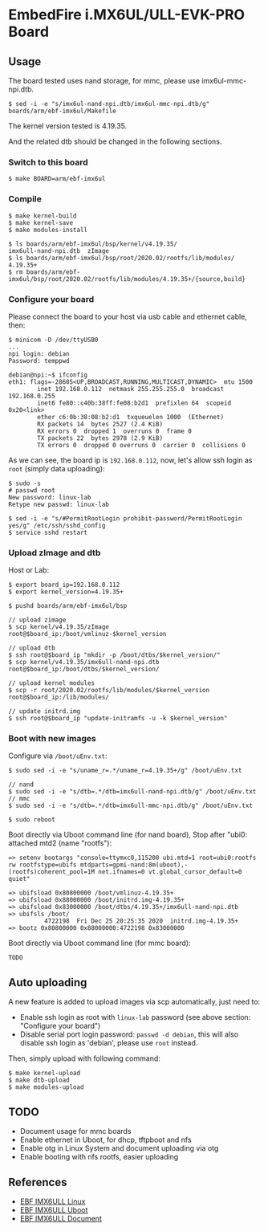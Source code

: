 
# EmbedFire i.MX6UL/ULL-EVK-PRO Board

## Usage

The board tested uses nand storage, for mmc, please use imx6ul-mmc-npi.dtb.

    $ sed -i -e "s/imx6ul-nand-npi.dtb/imx6ul-mmc-npi.dtb/g" boards/arm/ebf-imx6ul/Makefile

The kernel version tested is 4.19.35.

And the related dtb should be changed in the following sections.

### Switch to this board

    $ make BOARD=arm/ebf-imx6ul

### Compile

    $ make kernel-build
    $ make kernel-save
    $ make modules-install

    $ ls boards/arm/ebf-imx6ul/bsp/kernel/v4.19.35/
    imx6ull-nand-npi.dtb  zImage
    $ ls boards/arm/ebf-imx6ul/bsp/root/2020.02/rootfs/lib/modules/
    4.19.35+
    $ rm boards/arm/ebf-imx6ul/bsp/root/2020.02/rootfs/lib/modules/4.19.35+/{source,build}

### Configure your board

Please connect the board to your host via usb cable and ethernet cable, then:

    $ minicom -D /dev/ttyUSB0
    ...
    npi login: debian
    Password: temppwd

    debian@npi:~$ ifconfig
    eth1: flags=-28605<UP,BROADCAST,RUNNING,MULTICAST,DYNAMIC>  mtu 1500
            inet 192.168.0.112  netmask 255.255.255.0  broadcast 192.168.0.255
            inet6 fe80::c40b:38ff:fe08:b2d1  prefixlen 64  scopeid 0x20<link>
            ether c6:0b:38:08:b2:d1  txqueuelen 1000  (Ethernet)
            RX packets 14  bytes 2527 (2.4 KiB)
            RX errors 0  dropped 1  overruns 0  frame 0
            TX packets 22  bytes 2978 (2.9 KiB)
            TX errors 0  dropped 0 overruns 0  carrier 0  collisions 0

As we can see, the board ip is `192.168.0.112`, now, let's allow ssh login as `root` (simply data uploading):

    $ sudo -s
    # passwd root
    New password: linux-lab
    Retype new passwd: linux-lab

    $ sed -i -e "s/#PermitRootLogin prohibit-password/PermitRootLogin yes/g" /etc/ssh/sshd_config
    $ service sshd restart

### Upload zImage and dtb

Host or Lab:

    $ export board_ip=192.168.0.112
    $ export kernel_version=4.19.35+

    $ pushd boards/arm/ebf-imx6ul/bsp

    // upload zimage
    $ scp kernel/v4.19.35/zImage root@$board_ip:/boot/vmlinuz-$kernel_version

    // upload dtb
    $ ssh root@$board_ip "mkdir -p /boot/dtbs/$kernel_version/"
    $ scp kernel/v4.19.35/imx6ull-nand-npi.dtb root@$board_ip:/boot/dtbs/$kernel_version/

    // upload kernel modules
    $ scp -r root/2020.02/rootfs/lib/modules/$kernel_version root@$board_ip:/lib/modules/

    // update initrd.img
    $ ssh root@$board_ip "update-initramfs -u -k $kernel_version"

### Boot with new images

Configure via `/boot/uEnv.txt`:

    $ sudo sed -i -e "s/uname_r=.*/uname_r=4.19.35+/g" /boot/uEnv.txt

    // nand
    $ sudo sed -i -e "s/dtb=.*/dtb=imx6ull-nand-npi.dtb/g" /boot/uEnv.txt
    // mmc
    $ sudo sed -i -e "s/dtb=.*/dtb=imx6ull-mmc-npi.dtb/g" /boot/uEnv.txt

    $ sudo reboot

Boot directly via Uboot command line (for nand board), Stop after "ubi0: attached mtd2 (name "rootfs"):

    => setenv bootargs "console=ttymxc0,115200 ubi.mtd=1 root=ubi0:rootfs rw rootfstype=ubifs mtdparts=gpmi-nand:8m(uboot),-(rootfs)coherent_pool=1M net.ifnames=0 vt.global_cursor_default=0 quiet"

    => ubifsload 0x80800000 /boot/vmlinuz-4.19.35+
    => ubifsload 0x88000000 /boot/initrd.img-4.19.35+
    => ubifsload 0x83000000 /boot/dtbs/4.19.35+/imx6ull-nand-npi.dtb
    => ubifsls /boot/
              4722198  Fri Dec 25 20:25:35 2020  initrd.img-4.19.35+
    => bootz 0x80800000 0x88000000:4722198 0x83000000

Boot directly via Uboot command line (for mmc board):

    TODO

## Auto uploading

A new feature is added to upload images via scp automatically, just need to:

  * Enable ssh login as root with `linux-lab` password (see above section: "Configure your board")
  * Disable serial port login password: `passwd -d debian`, this will also disable ssh login as 'debian', please use `root` instead.

Then, simply upload with following command:

    $ make kernel-upload
    $ make dtb-upload
    $ make modules-upload

## TODO

* Document usage for mmc boards
* Enable ethernet in Uboot, for dhcp, tftpboot and nfs
* Enable otg in Linux System and document uploading via otg
* Enable booting with nfs rootfs, easier uploading

## References

* [EBF IMX6ULL Linux](https://github.com/Embedfire/ebf_linux_kernel)
* [EBF IMX6ULL Uboot](https://gitee.com/Embedfire/ebf_linux_uboot)
* [EBF IMX6ULL Document](http://doc.embedfire.com/products/link/zh/latest/linux/ebf_i.mx6ull.html)
